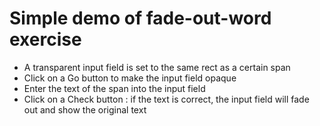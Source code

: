 # Simple demo of fade-out-word exercise

* A transparent input field is set to the same rect as a certain span
* Click on a Go button to make the input field opaque
* Enter the text of the span into the input field
* Click on a Check button : if the text is correct, the input field will fade out and show the original text